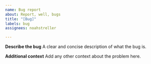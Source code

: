 ```yaml
---
name: Bug report
about: Report, well, bugs
title: "[Bug]"
labels: bug
assignees: noahstreller

---
```


**Describe the bug**
A clear and concise description of what the bug is.

**Additional context**
Add any other context about the problem here.
